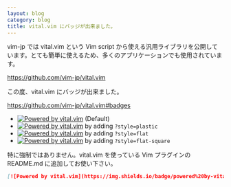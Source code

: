 ```yaml
---
layout: blog
category: blog
title: vital.vim にバッジが出来ました。
---
```


vim-jp では vital.vim という Vim script から使える汎用ライブラリを公開しています。とても簡単に使えるため、多くのアプリケーションでも使用されています。

<https://github.com/vim-jp/vital.vim>

この度、vital.vim にバッジが出来ました。

<https://github.com/vim-jp/vital.vim#badges>

- [![Powered by vital.vim](https://img.shields.io/badge/powered%20by-vital.vim-80273f.svg)](https://github.com/vim-jp/vital.vim) (Default)
- [![Powered by vital.vim](https://img.shields.io/badge/powered%20by-vital.vim-80273f.svg?style=plastic)](https://github.com/vim-jp/vital.vim) by adding `?style=plastic`
- [![Powered by vital.vim](https://img.shields.io/badge/powered%20by-vital.vim-80273f.svg?style=flat)](https://github.com/vim-jp/vital.vim) by adding `?style=flat`
- [![Powered by vital.vim](https://img.shields.io/badge/powered%20by-vital.vim-80273f.svg?style=flat-square)](https://github.com/vim-jp/vital.vim) by adding `?style=flat-square`

特に強制ではありません。vital.vim を使っている Vim プラグインの README.md に追加してお使い下さい。

```markdown
[![Powered by vital.vim](https://img.shields.io/badge/powered%20by-vital.vim-80273f.svg)](https://github.com/vim-jp/vital.vim)
```
